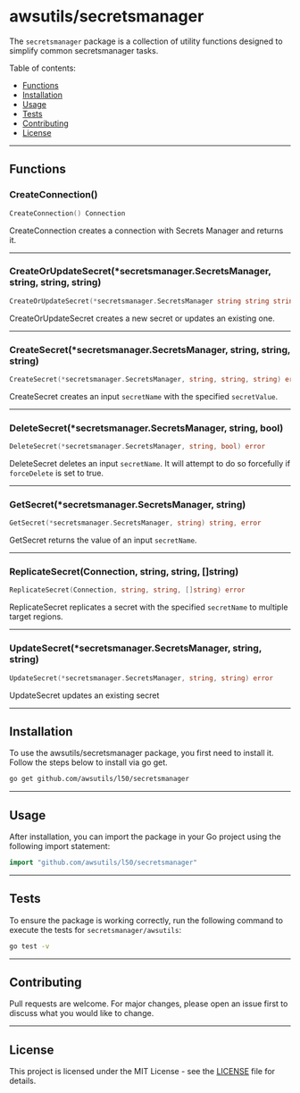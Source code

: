 # awsutils/secretsmanager

The `secretsmanager` package is a collection of utility functions
designed to simplify common secretsmanager tasks.

Table of contents:

- [Functions](#functions)
- [Installation](#installation)
- [Usage](#usage)
- [Tests](#tests)
- [Contributing](#contributing)
- [License](#license)

---

## Functions

### CreateConnection()

```go
CreateConnection() Connection
```

CreateConnection creates a connection
with Secrets Manager and returns it.

---

### CreateOrUpdateSecret(*secretsmanager.SecretsManager, string, string, string)

```go
CreateOrUpdateSecret(*secretsmanager.SecretsManager string string string) error
```

CreateOrUpdateSecret creates a new secret or updates an existing one.

---

### CreateSecret(*secretsmanager.SecretsManager, string, string, string)

```go
CreateSecret(*secretsmanager.SecretsManager, string, string, string) error
```

CreateSecret creates an input `secretName`
with the specified `secretValue`.

---

### DeleteSecret(*secretsmanager.SecretsManager, string, bool)

```go
DeleteSecret(*secretsmanager.SecretsManager, string, bool) error
```

DeleteSecret deletes an input `secretName`.
It will attempt to do so forcefully if `forceDelete`
is set to true.

---

### GetSecret(*secretsmanager.SecretsManager, string)

```go
GetSecret(*secretsmanager.SecretsManager, string) string, error
```

GetSecret returns the value of an input `secretName`.

---

### ReplicateSecret(Connection, string, string, []string)

```go
ReplicateSecret(Connection, string, string, []string) error
```

ReplicateSecret replicates a secret with the specified `secretName`
to multiple target regions.

---

### UpdateSecret(*secretsmanager.SecretsManager, string, string)

```go
UpdateSecret(*secretsmanager.SecretsManager, string, string) error
```

UpdateSecret updates an existing secret

---

## Installation

To use the awsutils/secretsmanager package, you first need to install it.
Follow the steps below to install via go get.

```bash
go get github.com/awsutils/l50/secretsmanager
```

---

## Usage

After installation, you can import the package in your Go project
using the following import statement:

```go
import "github.com/awsutils/l50/secretsmanager"
```

---

## Tests

To ensure the package is working correctly, run the following
command to execute the tests for `secretsmanager/awsutils`:

```bash
go test -v
```

---

## Contributing

Pull requests are welcome. For major changes,
please open an issue first to discuss what
you would like to change.

---

## License

This project is licensed under the MIT
License - see the [LICENSE](../LICENSE)
file for details.
